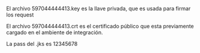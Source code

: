 El archivo 597044444413.key es la llave privada, que es usada para firmar los request

El archivo 597044444413.crt es el certificado público que esta previamente cargado en el ambiente de integración.

La pass del .jks es 12345678